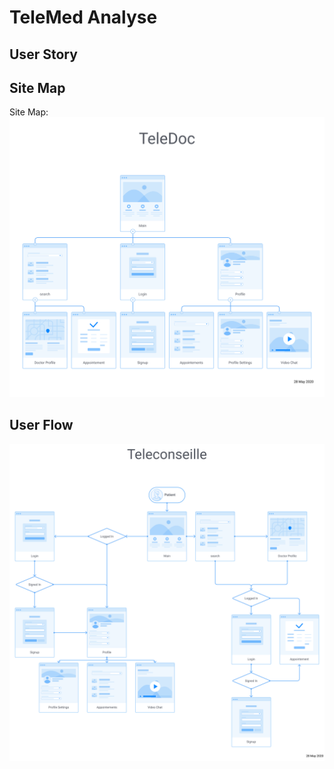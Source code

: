 # TeleMed Analyse

## User Story

## Site Map

Site Map: 
![TeleDoc Site Map](https://github.com/mustadev/telemed/blob/analyse/analyse/teledoc-sitemap.svg "TeleDoc Site Map")

## User Flow
![TeleDoc User Flow](https://github.com/mustadev/telemed/blob/analyse/analyse/teledoc-userflow.svg "TeleDoc User Flow")
